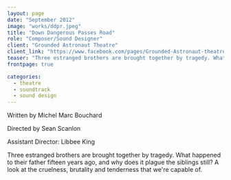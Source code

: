 ```yaml
---
layout: page
date: "September 2012"
image: "works/ddpr.jpeg"
title: "Down Dangerous Passes Road"
role: "Composer/Sound Designer"
client: "Grounded Astronaut Theatre"
client_link: "https://www.facebook.com/pages/Grounded-Astronaut-theatre/152812671441665"
teaser: "Three estranged brothers are brought together by tragedy. What happened to their father fifteen years ago, and why does it plague the siblings still? A look at the cruelness, brutality and tenderness that we’re capable of."
frontpage: true

categories: 
  - theatre
  - soundtrack
  - sound design
---
```

Written by Michel Marc Bouchard

Directed by Sean Scanlon

Assistant Director: Libbee King

Three estranged brothers are brought together by tragedy. What happened to their father fifteen years ago, and why does it plague the siblings still? A look at the cruelness, brutality and tenderness that we're capable of.